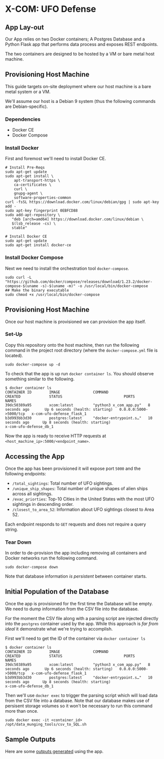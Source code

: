 # X-COM: UFO Defense

## App Lay-out

Our App relies on two Docker containers; A Postgres Database
and a Python Flask app that performs data process and exposes REST endpoints.

The two containers are designed to be hosted by a VM or bare metal host machine.

## Provisioning Host Machine

This guide targets on-site deployment where our host machine is a bare metal system
or a VM.

We'll assume our host is a
Debian 9 system (thus the following commands are Debian-specific).

### Dependencies

* Docker CE
* Docker Compose

### Install Docker

First and foremost we'll need to install Docker CE.

```shell
# Install Pre-Reqs
sudo apt-get update
sudo apt-get install \
    apt-transport-https \
    ca-certificates \
    curl \
    gnupg-agent \
    software-properties-common
curl -fsSL https://download.docker.com/linux/debian/gpg | sudo apt-key add -
sudo apt-key fingerprint 0EBFCD88
sudo add-apt-repository \
   "deb [arch=amd64] https://download.docker.com/linux/debian \
   $(lsb_release -cs) \
   stable"

# Install Docker CE
sudo apt-get update
sudo apt-get install docker-ce
```

### Install Docker Compose

Next we need to install the orchestration tool `docker-compose`.

```shell
sudo curl -L "https://github.com/docker/compose/releases/download/1.23.2/docker-compose-$(uname -s)-$(uname -m)" -o /usr/local/bin/docker-compose
## Make the binary executable
sudo chmod +x /usr/local/bin/docker-compose
```

## Provisioning Host Machine

Once our host machine is provisioned we can provision the app itself.

### Set-Up

Copy this repository onto the host machine, then run the following command in
the project root directory (where the `docker-compose.yml` file is located).

```shell
sudo docker-compose up -d
```

To check that the app is up run `docker container ls`. You should observe something
similar to the following.

```text
$ docker container ls
CONTAINER ID        IMAGE               COMMAND                  CREATED             STATUS                            PORTS                    NAMES
39dc50389a95        xcom:latest         "python3 x_com_app.py"   8 seconds ago       Up 6 seconds (health: starting)   0.0.0.0:5000->5000/tcp   x-com-ufo-defense_flask_1
b3d993bb3d30        postgres:latest     "docker-entrypoint.s…"   10 seconds ago      Up 8 seconds (health: starting)                            x-com-ufo-defense_db_1
```

Now the app is ready to receive HTTP requests at `<host_machine_ip>:5000/<endpoint_name>`.

## Accessing the App

Once the app has been provisioned it will expose port `5000` and the following endpoints:

* `/total_sightings`: Total number of UFO sightings.
* `/unique_ship_shapes`: Total number of unique shapes of alien ships across all sightings.
* `/evac_priorties`: Top-10 Cities in the United States with the most UFO sightings in descending order.
* `/closest_to_area_52`: Information about UFO sightings closest to Area 52.

Each endpoint responds to `GET` requests and does not require a query string.

### Tear Down

In order to de-provision the app including removing all containers and Docker networks
run the following command.

```shell
sudo docker-compose down
```

Note that database information *is persistent* between container starts.

## Initial Population of the Database

Once the app is provisioned for the first time the Database will be empty. We need
to dump information from the CSV file into the database.

For the moment the CSV file along with a parsing script are injected directly into the
`postgres` container used by the app. While this approach is *far from ideal*
it demonstrate what we're trying to accomplish.

First we'll need to get the ID of the container via `docker container ls`

```text
$ docker container ls
CONTAINER ID        IMAGE               COMMAND                  CREATED             STATUS                            PORTS                    NAMES
39dc50389a95        xcom:latest         "python3 x_com_app.py"   8 seconds ago       Up 6 seconds (health: starting)   0.0.0.0:5000->5000/tcp   x-com-ufo-defense_flask_1
b3d993bb3d30        postgres:latest     "docker-entrypoint.s…"   10 seconds ago      Up 8 seconds (health: starting)                            x-com-ufo-defense_db_1
```

Then we'll use `docker exec` to trigger the parsing script which will load data
from the CSV file into a database. Note that our database makes use of persisent
storage volumes so it won't be necessary to run this command more than once.

```shell
sudo docker exec -it <container_id> /opt/data_munging_tools/csv_to_SQL.sh
```

## Sample Outputs

Here are some [outputs generated](./sample_outputs.md) using the app.
